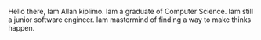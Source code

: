 Hello there, Iam Allan kiplimo.
Iam a graduate of Computer Science.
Iam still a junior software engineer.
Iam mastermind of finding a way to make thinks happen.
